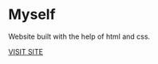 <h1>Myself</h1>
<p>Website built with the help of html and css.</p>
<a href="https://kptaan13.github.io/myself.io/home">VISIT SITE</a>
